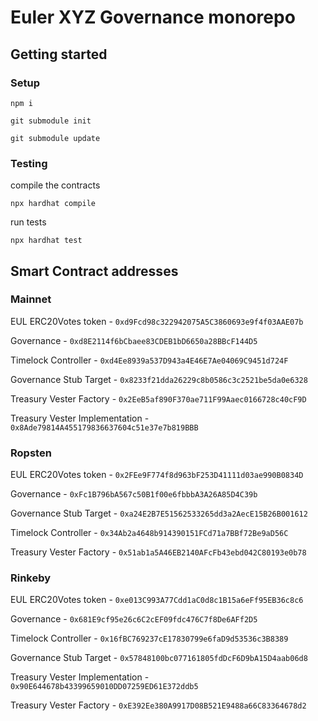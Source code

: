 # Euler XYZ Governance monorepo

## Getting started

### Setup

```
npm i
```

```
git submodule init

git submodule update
```

### Testing

compile the contracts
```
npx hardhat compile
```

run tests
```
npx hardhat test 

```



## Smart Contract addresses


### Mainnet 

EUL ERC20Votes token - `0xd9Fcd98c322942075A5C3860693e9f4f03AAE07b`

Governance - `0xd8E2114f6bCbaee83CDEB1bD6650a28BBcF144D5`

Timelock Controller - `0xd4Ee8939a537D943a4E46E7Ae04069C9451d724F`

Governance Stub Target - `0x8233f21dda26229c8b0586c3c2521be5da0e6328`

Treasury Vester Factory - `0x2EeB5af890F370ae711F99Aaec0166728c40cF9D`

Treasury Vester Implementation - `0x8Ade79814A455179836637604c51e37e7b819BBB`


### Ropsten 

EUL ERC20Votes token - `0x2FEe9F774f8d963bF253D41111d03ae990B0834D`

Governance - `0xFc1B796bA567c50B1f00e6fbbbA3A26A85D4C39b`

Governance Stub Target - `0xa24E2B7E51562533265dd3a2AecE15B26B001612`

Timelock Controller - `0x34Ab2a4648b914390151FCd71a7BBf72Be9aD56C`

Treasury Vester Factory - `0x51ab1a5A46EB2140AFcFb43ebd042C80193e0b78`


### Rinkeby

EUL ERC20Votes token - `0xe013C993A77Cdd1aC0d8c1B15a6eFf95EB36c8c6`

Governance - `0x681E9cf95e26c6C2cEF09fdc476C7f8De6AFf2D5`

Timelock Controller - `0x16fBC769237cE17830799e6faD9d53536c3B8389`

Governance Stub Target - `0x57848100bc077161805fdDcF6D9bA15D4aab06d8`

Treasury Vester Implementation - `0x90E644678b43399659010DD07259ED61E372ddb5`

Treasury Vester Factory - `0xE392Ee380A9917D08B521E9488a66C83364678d2`